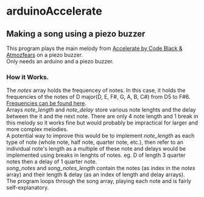 # arduinoAccelerate
## Making a song using a piezo buzzer
This program plays the main melody from [Accelerate by Code Black & Atmozfears](https://www.youtube.com/watch?v=4sUkJmAwhC4) on a piezo buzzer.  
Only needs an arduino and a piezo buzzer.

### How it Works.
The *notes* array holds the frequencey of notes. In this case, it holds the frequencies of the notes of D major(D, E, F#, G, A, B, C#) from D5 to F#6. [Frequencies can be found here](https://pages.mtu.edu/~suits/notefreqs.html).  
Arrays *note_length* and *note_delay* store various note lenghts and the delay between the it and the next note. There are only 4 note length and 1 break in this melody so it works fine but would probably be impractical for larger and more complex melodies.  
A potential way to improve this would be to implement *note_length* as each type of note (whole note, half note, quarter note, etc.), then refer to an individual note's length as a multiple of these note and delays would be implemented using breaks in lenghts of notes. eg. D of length 3 quarter notes then a delay of 1 quarter note.  
*song_notes* and *song_notes_length* contain the notes (as index in the *notes* array) and their length & delay (as an index of length and delay arrays).  
The program loops through the song array, playing each note and is fairly self-explanatory.
